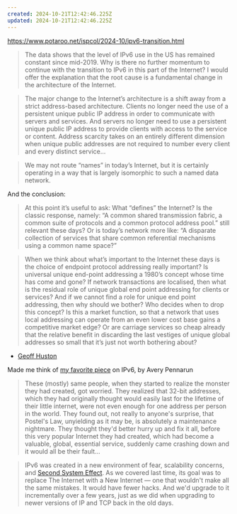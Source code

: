 ```yaml
---
created: 2024-10-21T12:42:46.225Z
updated: 2024-10-21T12:42:46.225Z
---
```

https://www.potaroo.net/ispcol/2024-10/ipv6-transition.html

> The data shows that the level of IPv6 use in the US has remained constant since mid-2019. Why is there no further momentum to continue with the transition to IPv6 in this part of the Internet? I would offer the explanation that the root cause is a fundamental change in the architecture of the Internet.

> The major change to the Internet’s architecture is a shift away from a strict address-based architecture. Clients no longer need the use of a persistent unique public IP address in order to communicate with servers and services. And servers no longer need to use a persistent unique public IP address to provide clients with access to the service or content. Address scarcity takes on an entirely different dimension when unique public addresses are not required to number every client and every distinct service...

> We may not route “names” in today’s Internet, but it is certainly operating in a way that is largely isomorphic to such a named data network.

And the conclusion:

> At this point it’s useful to ask: What “defines” the Internet? Is the classic response, namely: “A common shared transmission fabric, a common suite of protocols and a common protocol address pool.” still relevant these days? Or is today’s network more like: “A disparate collection of services that share common referential mechanisms using a common name space?”

> When we think about what’s important to the Internet these days is the choice of endpoint protocol addressing really important? Is universal unique end-point addressing a 1980’s concept whose time has come and gone? If network transactions are localised, then what is the residual role of unique global end point addressing for clients or services? And if we cannot find a role for unique end point addressing, then why should we bother? Who decides when to drop this concept? Is this a market function, so that a network that uses local addressing can operate from an even lower cost base gains a competitive market edge? Or are carriage services so cheap already that the relative benefit in discarding the last vestiges of unique global addresses so small that it’s just not worth bothering about?

- [Geoff Huston](https://www.potaroo.net/ispcol/2024-10/ipv6-transition.html)

Made me think of [my favorite piece](https://apenwarr.ca/log/20200708) on IPv6, by Avery Pennarun

> These (mostly) same people, when they started to realize the monster they had created, got worried. They realized that 32-bit addresses, which they had originally thought would easily last for the lifetime of their little internet, were not even enough for one address per person in the world. They found out, not really to anyone's surprise, that Postel's Law, unyielding as it may be, is absolutely a maintenance nightmare. They thought they'd better hurry up and fix it all, before this very popular Internet they had created, which had become a valuable, global, essential service, suddenly came crashing down and it would all be their fault...

> IPv6 was created in a new environment of fear, scalability concerns, and [Second System Effect](https://en.wikipedia.org/wiki/Second-system_effect). As we covered last time, its goal was to replace The Internet with a New Internet — one that wouldn't make all the same mistakes. It would have fewer hacks. And we'd upgrade to it incrementally over a few years, just as we did when upgrading to newer versions of IP and TCP back in the old days.